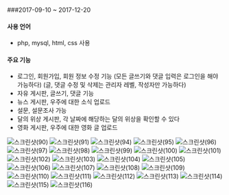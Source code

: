 ###2017-09-10 ~ 2017-12-20

#### 사용 언어

- php, mysql, html, css 사용

#### 주요 기능

- 로그인, 회원가입, 회원 정보 수정 기능
(모든 글쓰기와 댓글 입력은 로그인을 해야 가능하다)
(글, 댓글 수정 및 삭제는 관리자 레벨, 작성자만 가능하다)
- 자유 게시판, 글쓰기, 댓글 기능
- 뉴스 게시판, 우주에 대한 소식 업로드
- 설문, 설문조사 가능
- 달의 위상 게시판, 각 날짜에 해당하는 달의 위상을 확인할 수 있다
- 영화 게시판, 우주에 대한 영화 글 업로드


![스크린샷(90)](https://user-images.githubusercontent.com/50413112/104008460-d73a8380-51ec-11eb-9a91-570ec488ef27.png)
![스크린샷(91)](https://user-images.githubusercontent.com/50413112/104008467-d9044700-51ec-11eb-9cc0-4e13399003a3.png)
![스크린샷(94)](https://user-images.githubusercontent.com/50413112/104008470-da357400-51ec-11eb-97cb-ad14ed9beff7.png)
![스크린샷(95)](https://user-images.githubusercontent.com/50413112/104008472-dace0a80-51ec-11eb-9972-f1d02bdcc6e3.png)
![스크린샷(96)](https://user-images.githubusercontent.com/50413112/104008474-db66a100-51ec-11eb-95a7-365817bd7b15.png)
![스크린샷(97)](https://user-images.githubusercontent.com/50413112/104008477-dbff3780-51ec-11eb-8910-7b24cf88706b.png)
![스크린샷(98)](https://user-images.githubusercontent.com/50413112/104008480-dc97ce00-51ec-11eb-85bb-d9fc474e6593.png)
![스크린샷(99)](https://user-images.githubusercontent.com/50413112/104008481-dd306480-51ec-11eb-9e9f-c527bdf1f597.png)
![스크린샷(100)](https://user-images.githubusercontent.com/50413112/104008483-ddc8fb00-51ec-11eb-9ded-cad94f5934c4.png)
![스크린샷(101)](https://user-images.githubusercontent.com/50413112/104008486-de619180-51ec-11eb-9f63-fc4b74e1071b.png)
![스크린샷(102)](https://user-images.githubusercontent.com/50413112/104008490-defa2800-51ec-11eb-81c2-4e6bf23772b7.png)
![스크린샷(103)](https://user-images.githubusercontent.com/50413112/104008492-df92be80-51ec-11eb-9773-21a9b0c47f82.png)
![스크린샷(104)](https://user-images.githubusercontent.com/50413112/104008493-df92be80-51ec-11eb-80cd-3e17d30408ff.png)
![스크린샷(105)](https://user-images.githubusercontent.com/50413112/104008495-e02b5500-51ec-11eb-8e41-5ea908880036.png)
![스크린샷(106)](https://user-images.githubusercontent.com/50413112/104008498-e0c3eb80-51ec-11eb-8b97-844479380e15.png)
![스크린샷(107)](https://user-images.githubusercontent.com/50413112/104008499-e15c8200-51ec-11eb-8881-777e662e25f5.png)
![스크린샷(108)](https://user-images.githubusercontent.com/50413112/104008500-e15c8200-51ec-11eb-873c-4d7653ad9477.png)
![스크린샷(109)](https://user-images.githubusercontent.com/50413112/104008503-e1f51880-51ec-11eb-907d-40ae361e7b07.png)
![스크린샷(110)](https://user-images.githubusercontent.com/50413112/104008504-e28daf00-51ec-11eb-87d2-0cd2acb85c68.png)
![스크린샷(111)](https://user-images.githubusercontent.com/50413112/104008507-e3264580-51ec-11eb-82ee-6d93c30671c6.png)
![스크린샷(112)](https://user-images.githubusercontent.com/50413112/104008510-e3bedc00-51ec-11eb-828e-3547e29b957d.png)
![스크린샷(113)](https://user-images.githubusercontent.com/50413112/104008513-e3bedc00-51ec-11eb-84c5-6df79b00786f.png)
![스크린샷(114)](https://user-images.githubusercontent.com/50413112/104008515-e4577280-51ec-11eb-883e-252a6ea44073.png)
![스크린샷(115)](https://user-images.githubusercontent.com/50413112/104008517-e4f00900-51ec-11eb-9b15-f73d2692dde9.png)
![스크린샷(116)](https://user-images.githubusercontent.com/50413112/104008520-e4f00900-51ec-11eb-86e4-4c15889ba8b5.png)
